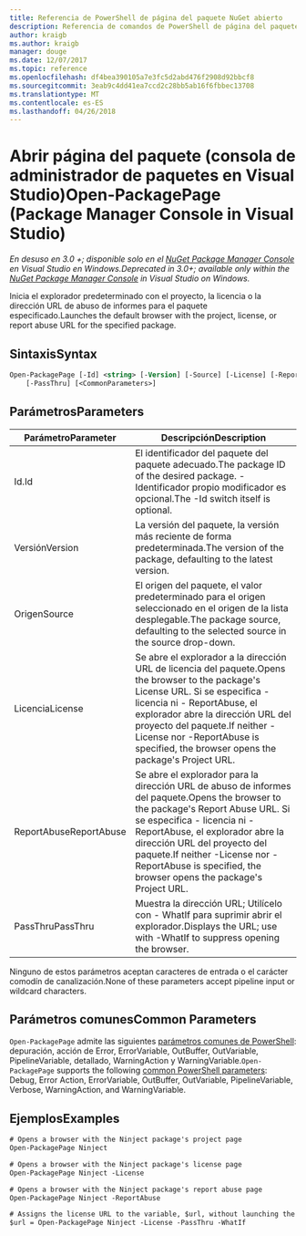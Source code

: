 ```yaml
---
title: Referencia de PowerShell de página del paquete NuGet abierto
description: Referencia de comandos de PowerShell de página del paquete abierto en la consola de administrador de paquetes de NuGet en Visual Studio.
author: kraigb
ms.author: kraigb
manager: douge
ms.date: 12/07/2017
ms.topic: reference
ms.openlocfilehash: df4bea390105a7e3fc5d2abd476f2908d92bbcf8
ms.sourcegitcommit: 3eab9c4dd41ea7ccd2c28bb5ab16f6fbbec13708
ms.translationtype: MT
ms.contentlocale: es-ES
ms.lasthandoff: 04/26/2018
---
```

# <a name="open-packagepage-package-manager-console-in-visual-studio"></a><span data-ttu-id="cbb0c-103">Abrir página del paquete (consola de administrador de paquetes en Visual Studio)</span><span class="sxs-lookup"><span data-stu-id="cbb0c-103">Open-PackagePage (Package Manager Console in Visual Studio)</span></span>

<span data-ttu-id="cbb0c-104">*En desuso en 3.0 +; disponible solo en el [NuGet Package Manager Console](package-manager-console.md) en Visual Studio en Windows.*</span><span class="sxs-lookup"><span data-stu-id="cbb0c-104">*Deprecated in 3.0+; available only within the [NuGet Package Manager Console](package-manager-console.md) in Visual Studio on Windows.*</span></span>

<span data-ttu-id="cbb0c-105">Inicia el explorador predeterminado con el proyecto, la licencia o la dirección URL de abuso de informes para el paquete especificado.</span><span class="sxs-lookup"><span data-stu-id="cbb0c-105">Launches the default browser with the project, license, or report abuse URL for the specified package.</span></span>

## <a name="syntax"></a><span data-ttu-id="cbb0c-106">Sintaxis</span><span class="sxs-lookup"><span data-stu-id="cbb0c-106">Syntax</span></span>

```ps
Open-PackagePage [-Id] <string> [-Version] [-Source] [-License] [-ReportAbuse]
    [-PassThru] [<CommonParameters>]
```

## <a name="parameters"></a><span data-ttu-id="cbb0c-107">Parámetros</span><span class="sxs-lookup"><span data-stu-id="cbb0c-107">Parameters</span></span>

| <span data-ttu-id="cbb0c-108">Parámetro</span><span class="sxs-lookup"><span data-stu-id="cbb0c-108">Parameter</span></span> | <span data-ttu-id="cbb0c-109">Descripción</span><span class="sxs-lookup"><span data-stu-id="cbb0c-109">Description</span></span> |
| --- | --- |
| <span data-ttu-id="cbb0c-110">Id.</span><span class="sxs-lookup"><span data-stu-id="cbb0c-110">Id</span></span> | <span data-ttu-id="cbb0c-111">El identificador del paquete del paquete adecuado.</span><span class="sxs-lookup"><span data-stu-id="cbb0c-111">The package ID of the desired package.</span></span> <span data-ttu-id="cbb0c-112">-Identificador propio modificador es opcional.</span><span class="sxs-lookup"><span data-stu-id="cbb0c-112">The -Id switch itself is optional.</span></span> |
| <span data-ttu-id="cbb0c-113">Versión</span><span class="sxs-lookup"><span data-stu-id="cbb0c-113">Version</span></span> | <span data-ttu-id="cbb0c-114">La versión del paquete, la versión más reciente de forma predeterminada.</span><span class="sxs-lookup"><span data-stu-id="cbb0c-114">The version of the package, defaulting to the latest version.</span></span> |
| <span data-ttu-id="cbb0c-115">Origen</span><span class="sxs-lookup"><span data-stu-id="cbb0c-115">Source</span></span> | <span data-ttu-id="cbb0c-116">El origen del paquete, el valor predeterminado para el origen seleccionado en el origen de la lista desplegable.</span><span class="sxs-lookup"><span data-stu-id="cbb0c-116">The package source, defaulting to the selected source in the source drop-down.</span></span> |
| <span data-ttu-id="cbb0c-117">Licencia</span><span class="sxs-lookup"><span data-stu-id="cbb0c-117">License</span></span> | <span data-ttu-id="cbb0c-118">Se abre el explorador a la dirección URL de licencia del paquete.</span><span class="sxs-lookup"><span data-stu-id="cbb0c-118">Opens the browser to the package's License URL.</span></span> <span data-ttu-id="cbb0c-119">Si se especifica - licencia ni - ReportAbuse, el explorador abre la dirección URL del proyecto del paquete.</span><span class="sxs-lookup"><span data-stu-id="cbb0c-119">If neither -License nor -ReportAbuse is specified, the browser opens the package's Project URL.</span></span> |
| <span data-ttu-id="cbb0c-120">ReportAbuse</span><span class="sxs-lookup"><span data-stu-id="cbb0c-120">ReportAbuse</span></span> | <span data-ttu-id="cbb0c-121">Se abre el explorador para la dirección URL de abuso de informes del paquete.</span><span class="sxs-lookup"><span data-stu-id="cbb0c-121">Opens the browser to the package's Report Abuse URL.</span></span> <span data-ttu-id="cbb0c-122">Si se especifica - licencia ni - ReportAbuse, el explorador abre la dirección URL del proyecto del paquete.</span><span class="sxs-lookup"><span data-stu-id="cbb0c-122">If neither -License nor -ReportAbuse is specified, the browser opens the package's Project URL.</span></span> |
| <span data-ttu-id="cbb0c-123">PassThru</span><span class="sxs-lookup"><span data-stu-id="cbb0c-123">PassThru</span></span> | <span data-ttu-id="cbb0c-124">Muestra la dirección URL; Utilícelo con - WhatIf para suprimir abrir el explorador.</span><span class="sxs-lookup"><span data-stu-id="cbb0c-124">Displays the URL; use with -WhatIf to suppress opening the browser.</span></span> |

<span data-ttu-id="cbb0c-125">Ninguno de estos parámetros aceptan caracteres de entrada o el carácter comodín de canalización.</span><span class="sxs-lookup"><span data-stu-id="cbb0c-125">None of these parameters accept pipeline input or wildcard characters.</span></span>

## <a name="common-parameters"></a><span data-ttu-id="cbb0c-126">Parámetros comunes</span><span class="sxs-lookup"><span data-stu-id="cbb0c-126">Common Parameters</span></span>

<span data-ttu-id="cbb0c-127">`Open-PackagePage` admite las siguientes [parámetros comunes de PowerShell](http://go.microsoft.com/fwlink/?LinkID=113216): depuración, acción de Error, ErrorVariable, OutBuffer, OutVariable, PipelineVariable, detallado, WarningAction y WarningVariable.</span><span class="sxs-lookup"><span data-stu-id="cbb0c-127">`Open-PackagePage` supports the following [common PowerShell parameters](http://go.microsoft.com/fwlink/?LinkID=113216): Debug, Error Action, ErrorVariable, OutBuffer, OutVariable, PipelineVariable, Verbose, WarningAction, and WarningVariable.</span></span>

## <a name="examples"></a><span data-ttu-id="cbb0c-128">Ejemplos</span><span class="sxs-lookup"><span data-stu-id="cbb0c-128">Examples</span></span>

```ps
# Opens a browser with the Ninject package's project page
Open-PackagePage Ninject

# Opens a browser with the Ninject package's license page
Open-PackagePage Ninject -License

# Opens a browser with the Ninject package's report abuse page  
Open-PackagePage Ninject -ReportAbuse

# Assigns the license URL to the variable, $url, without launching the browser
$url = Open-PackagePage Ninject -License -PassThru -WhatIf
```